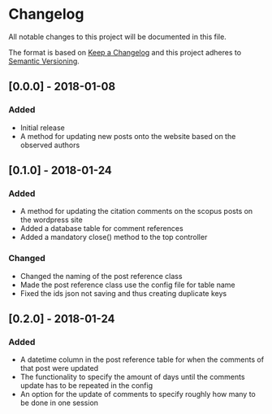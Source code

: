 # Changelog
All notable changes to this project will be documented in this file.

The format is based on [Keep a Changelog](http://keepachangelog.com/en/1.0.0/)
and this project adheres to [Semantic Versioning](http://semver.org/spec/v2.0.0.html).

## [0.0.0] - 2018-01-08

### Added

- Initial release
- A method for updating new posts onto the website based on the observed authors

## [0.1.0] - 2018-01-24

### Added

- A method for updating the citation comments on the scopus posts on the wordpress site
- Added a database table for comment references
- Added a mandatory close() method to the top controller

### Changed

- Changed the naming of the post reference class
- Made the post reference class use the config file for table name
- Fixed the ids json not saving and thus creating duplicate keys

## [0.2.0] - 2018-01-24

### Added

- A datetime column in the post reference table for when the comments of that post were updated
- The functionality to specify the amount of days until the comments update has to be repeated in the config
- An option for the update of comments to specify roughly how many to be done in one session


